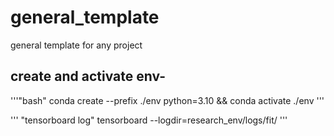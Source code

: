 # general_template
 general template for any project

## create and activate env-
'''"bash"
conda create --prefix ./env python=3.10 && conda activate ./env '''

'''
"tensorboard log"
tensorboard --logdir=research_env/logs/fit/
'''


